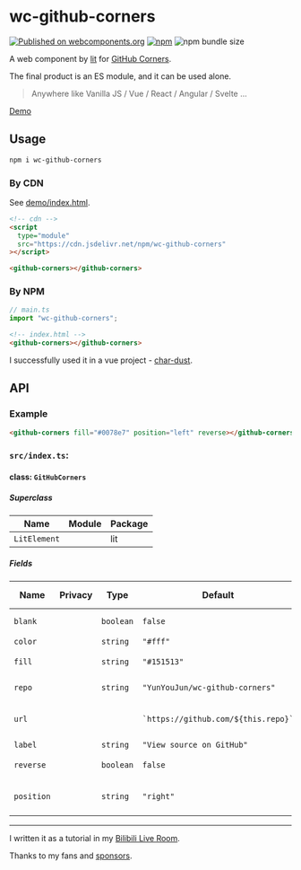 # wc-github-corners

[![Published on webcomponents.org](https://img.shields.io/badge/webcomponents.org-published-blue.svg)](https://www.webcomponents.org/element/wc-github-corners)
[![npm](https://img.shields.io/npm/v/wc-github-corners)](https://www.npmjs.com/package/wc-github-corners)
![npm bundle size](https://img.shields.io/bundlephobia/minzip/wc-github-corners)

A web component by [lit](https://github.com/lit/lit) for [GitHub Corners](https://github.com/tholman/github-corners).

The final product is an ES module, and it can be used alone.

> Anywhere like Vanilla JS / Vue / React / Angular / Svelte ...

[Demo](https://www.yunyoujun.cn/wc-github-corners/)

<!--
```html
<custom-element-demo>
  <template>
    <script
      module
      src="https://cdn.jsdelivr.net/npm/wc-github-corners@0.1.2"
    ></script>
    <link rel="import" href="github-corners.html" />
    <github-corners></github-corners>
  </template>
</custom-element-demo>
```
-->

## Usage

```bash
npm i wc-github-corners
```

### By CDN

See [demo/index.html](./demo/index.html).

```html
<!-- cdn -->
<script
  type="module"
  src="https://cdn.jsdelivr.net/npm/wc-github-corners"
></script>

<github-corners></github-corners>
```

### By NPM

```ts
// main.ts
import "wc-github-corners";
```

```html
<!-- index.html -->
<github-corners></github-corners>
```

I successfully used it in a vue project - [char-dust](https://github.com/YunYouJun/char-dust).

## API

### Example

```html
<github-corners fill="#0078e7" position="left" reverse></github-corners>
```

<!-- wc-api:start -->
<!-- prettier-ignore-start -->
<!-- markdownlint-disable -->
### `src/index.ts`:

#### class: `GitHubCorners`

##### Superclass

| Name         | Module | Package |
| ------------ | ------ | ------- |
| `LitElement` |        | lit     |

##### Fields

| Name       | Privacy | Type      | Default                                 | Description                                   | Inherited From |
| ---------- | ------- | --------- | --------------------------------------- | --------------------------------------------- | -------------- |
| `blank`    |         | `boolean` | `false`                                 | target="\_blank" for link                     |                |
| `color`    |         | `string`  | `"#fff"`                                | Font color                                    |                |
| `fill`     |         | `string`  | `"#151513"`                             | Fill color for github corners                 |                |
| `repo`     |         | `string`  | `"YunYouJun/wc-github-corners"`         | Your GitHub Repo Name                         |                |
| `url`      |         |           | `` `https://github.com/${this.repo}` `` | Generated by repo, you also can custom it.    |                |
| `label`    |         | `string`  | `"View source on GitHub"`               | Hover title                                   |                |
| `reverse`  |         | `boolean` | `false`                                 | Reverse color and fill                        |                |
| `position` |         | `string`  | `"right"`                               | Position of github corners, 'left' or 'right' |                |

<hr/>

<!-- markdownlint-restore -->
<!-- prettier-ignore-end -->

<!-- wc-api:end -->

I written it as a tutorial in my [Bilibili Live Room](https://live.bilibili.com/822719).

Thanks to my fans and [sponsors](https://sponsors.yunyoujun.cn/).
